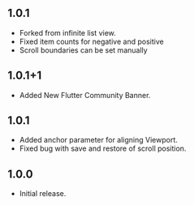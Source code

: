 ## 1.0.1
  * Forked from infinite list view.
  * Fixed item counts for negative and positive
  * Scroll boundaries can be set manually

## 1.0.1+1
  * Added New Flutter Community Banner.

## 1.0.1
  * Added anchor parameter for aligning Viewport.
  * Fixed bug with save and restore of scroll position.

## 1.0.0
  * Initial release.
